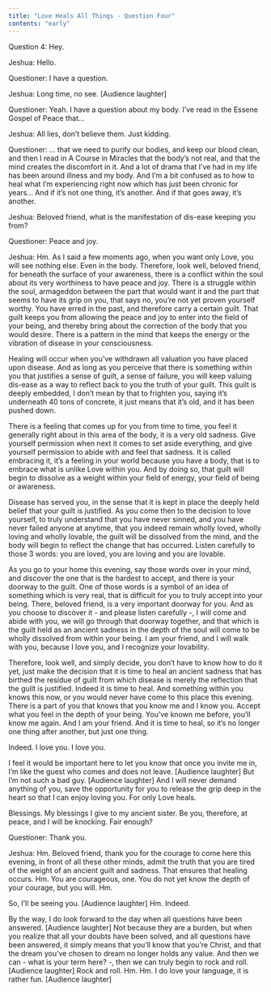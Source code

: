 ```yaml
---
title: "Love Heals All Things - Question Four"
contents: "early"
---
```


Question 4: Hey.

Jeshua: Hello.

Questioner: I have a question.

Jeshua: Long time, no see. [Audience laughter]

Questioner: Yeah. I have a question about my body. I’ve read in the Essene
Gospel of Peace that&hellip;

Jeshua: All lies, don’t believe them. Just kidding. 

Questioner: &hellip; that we need to purify our bodies, and keep our blood clean, and
then I read in A Course in Miracles that the body’s not real, and that the mind
creates the discomfort in it. And a lot of drama that I’ve had in my life has
been around illness and my body. And I’m a bit confused as to how to heal what
I’m experiencing right now which has just been chronic for years&hellip; And if it’s
not one thing, it’s another. And if that goes away, it’s another.    

Jeshua: Beloved friend, what is the manifestation of dis-ease keeping you from?

Questioner: Peace and joy. 

Jeshua: Hm. As I said a few moments ago, when you want only Love, you will see
nothing else. Even in the body. Therefore, look well, beloved friend, for
beneath the surface of your awareness, there is a conflict within the soul
about its very worthiness to have peace and joy. There is a struggle within the
soul, armageddon between the part that would want it and the part that seems to
have its grip on you, that says no, you’re not yet proven yourself worthy. You
have erred in the past, and therefore carry a certain guilt. That guilt keeps
you from allowing the peace and joy to enter into the field of your being, and
thereby bring about the correction of the body that you would desire. There is
a pattern in the mind that keeps the energy or the vibration of disease in your
consciousness.   

Healing will occur when you’ve withdrawn all valuation you have placed upon
disease. And as long as you perceive that there is something within you that
justifies a sense of guilt, a sense of failure, you will keep valuing dis-ease
as a way to reflect back to you the truth of your guilt. This guilt is deeply
embedded, I don’t mean by that to frighten you, saying it’s underneath 40 tons
of concrete, it just means that it’s old, and it has been pushed down. 

There is a feeling that comes up for you from time to time, you feel it
generally right about in this area of the body, it is a very old sadness. Give
yourself permission when next it comes to set aside everything, and give
yourself permission to abide with and feel that sadness. It is called embracing
it, it’s a feeling in your world because you have a body, that is to embrace
what is unlike Love within you. And by doing so, that guilt will begin to
dissolve as a weight within your field of energy, your field of being or
awareness. 

Disease has served you, in the sense that it is kept in place the deeply held
belief that your guilt is justified. As you come then to the decision to love
yourself, to truly understand that you have never sinned, and you have never
failed anyone at anytime, that you indeed remain wholly loved, wholly loving
and wholly lovable, the guilt will be dissolved from the mind, and the body
will begin to reflect the change that has occurred. Listen carefully to those 3
words: you are loved, you are loving and you are lovable.  

As you go to your home this evening, say those words over in your mind, and
discover the one that is the hardest to accept, and there is your doorway to
the guilt. One of those words is a symbol of an idea of something which is very
real, that is difficult for you to truly accept into your being. There, beloved
friend, is a very important doorway for you. And as you choose to discover it -
and please listen carefully -, I will come and abide with you, we will go
through that doorway together, and that which is the guilt held as an ancient
sadness in the depth of the soul will come to be wholly dissolved from within
your being. I am your friend, and I will walk with you, because I love you, and
I recognize your lovability. 

Therefore, look well, and simply decide, you don’t have to know how to do it
yet, just make the decision that it is time to heal an ancient sadness that has
birthed the residue of guilt from which disease is merely the reflection that
the guilt is justified. Indeed it is time to heal. And something within you
knows this now, or you would never have come to this place this evening. There
is a part of you that knows that you know me and I know you. Accept what you
feel in the depth of your being. You’ve known me before, you’ll know me again.
And I am your friend. And it is time to heal, so it’s no longer one thing after
another, but just one thing. 

Indeed. I love you. I love you.  

I feel it would be important here to let you know that once you invite me in,
I’m like the guest who comes and does not leave. [Audience laughter] But I’m
not such a bad guy. [Audience laughter] And I will never demand anything of
you, save the opportunity for you to release the grip deep in the heart so that
I can enjoy loving you. For only Love heals.

Blessings. My blessings I give to my ancient sister. Be you, therefore, at
peace, and I will be knocking. Fair enough?   

Questioner: Thank you. 

Jeshua: Hm. Beloved friend, thank you for the courage to come here this
evening, in front of all these other minds, admit the truth that you are tired
of the weight of an ancient guilt and sadness. That ensures that healing
occurs. Hm. You are courageous, one. You do not yet know the depth of your
courage, but you will. Hm. 

So, I’ll be seeing you. [Audience laughter] Hm. Indeed.

By the way, I do look forward to the day when all questions have been answered.
[Audience laughter] Not because they are a burden, but when you realize that
all your doubts have been solved, and all questions have been answered, it
simply means that you’ll know that you’re Christ, and that the dream you’ve
chosen to dream no longer holds any value. And then we can - what is your term
here? -, then we can truly begin to rock and roll. [Audience laughter] Rock and
roll. Hm. Hm. I do love your language, it is rather fun. [Audience laughter] 


